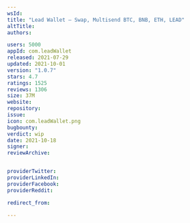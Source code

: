```yaml
---
wsId: 
title: "Lead Wallet – Swap, Multisend BTC, BNB, ETH, LEAD"
altTitle: 
authors:

users: 5000
appId: com.leadWallet
released: 2021-07-29
updated: 2021-10-01
version: "1.0.7"
stars: 4.7
ratings: 1525
reviews: 1306
size: 37M
website: 
repository: 
issue: 
icon: com.leadWallet.png
bugbounty: 
verdict: wip
date: 2021-10-18
signer: 
reviewArchive:


providerTwitter: 
providerLinkedIn: 
providerFacebook: 
providerReddit: 

redirect_from:

---
```



